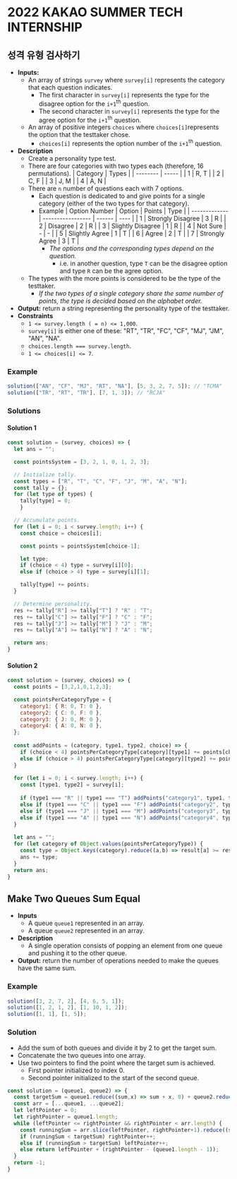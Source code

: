 # 2022 KAKAO SUMMER TECH INTERNSHIP

## 성격 유형 검사하기
- **Inputs:**
  - An array of strings `survey` where `survey[i]` represents the category that each question indicates.
    - The first character in `survey[i]` represents the type for the disagree option for the `i+1`<sup>th</sup> question.
    - The second character in `survey[i]` represents the type for the agree option for the `i+1`<sup>th</sup> question.
  - An array of positive integers `choices` where `choices[i]`represents the option that the testtaker chose.
    - `choices[i]` represents the option number of the `i+1`<sup>th</sup> question.
- **Description**
  - Create a personality type test.
  - There are four categories with two types each (therefore, 16 permutations).
    | Category | Types |
    | -------- | ----- |
    | 1        | R, T  |
    | 2        | C, F  |
    | 3        | J, M  |
    | 4        | A, N  |
  - There are `n` number of questions each with 7 options.
    - Each question is dedicated to and give points for a single category (either of the two types for that category).
    - Example
      | Option Number | Option            | Points | Type |
      | ------------- | ----------------- | ------ | ---- |
      | 1             | Strongly Disagree | 3      | R    |
      | 2             | Disagree          | 2      | R    |
      | 3             | Slightly Disagree | 1      | R    |
      | 4             | Not Sure          | -      | -    |
      | 5             | Slightly Agree    | 1      | T    |
      | 6             | Agree             | 2      | T    |
      | 7             | Strongly Agree    | 3      | T    |
      - *The options and the corresponding types depend on the question.*                     
        - i.e. in another question, type `T` can be the disagree option and type `R` can be the agree option.
  - The types with the more points is considered to be the type of the testtaker.
    - *If the two types of a single category share the same number of points, the type is decided based on the alphabet order.*
- **Output:** return a string representing the personality type of the testtaker.
- **Constraints**
  - `1 <= survey.length ( = n) <= 1,000`.
  - `survey[i]` is either one of these: "RT", "TR", "FC", "CF", "MJ", "JM", "AN", "NA".
  - `choices.length === survey.length`.
  - `1 <= choices[i] <= 7`.
### Example
```js
solution(["AN", "CF", "MJ", "RT", "NA"], [5, 3, 2, 7, 5]); // "TCMA"
solution(["TR", "RT", "TR"], [7, 1, 3]); // "RCJA"
```
### Solutions
#### Solution 1
```js
const solution = (survey, choices) => {
  let ans = "";

  const pointsSystem = [3, 2, 1, 0, 1, 2, 3];

  // Initialize tally.
  const types = ["R", "T", "C", "F", "J", "M", "A", "N"];
  const tally = {};
  for (let type of types) {
    tally[type] = 0;
    }

  // Accumulate points.
  for (let i = 0; i < survey.length; i++) {
    const choice = choices[i];

    const points = pointsSystem[choice-1];

    let type;
    if (choice < 4) type = survey[i][0];
    else if (choice > 4) type = survey[i][1];

    tally[type] += points;
  }

  // Determine personality.
  res += tally["R"] >= tally["T"] ? "R" : "T";
  res += tally["C"] >= tally["F"] ? "C" : "F";
  res += tally["J"] >= tally["M"] ? "J" : "M";
  res += tally["A"] >= tally["N"] ? "A" : "N";

  return ans;
}
```
#### Solution 2
```js
const solution = (survey, choices) => {
  const points = [3,2,1,0,1,2,3];

  const pointsPerCategoryType = {
    category1: { R: 0, T: 0 },
    category2: { C: 0, F: 0 },
    category3: { J: 0, M: 0 },
    category4: { A: 0, N: 0 },
  };
  
  const addPoints = (category, type1, type2, choice) => {
    if (choice < 4) pointsPerCategoryType[category][type1] += points[choice - 1];
    else if (choice > 4) pointsPerCategoryType[category][type2] += points[choice - 1];
  }
  
  for (let i = 0; i < survey.length; i++) {    
    const [type1, type2] = survey[i];
  
    if (type1 === "R" || type1 === "T") addPoints("category1", type1, type2, choices[i]);
    else if (type1 === "C" || type1 === "F") addPoints("category2", type1, type2, choices[i]);
    else if (type1 === "J" || type1 === "M") addPoints("category3", type1, type2, choices[i]);
    else if (type1 === "A" || type1 === "N") addPoints("category4", type1, type2, choices[i]);
  }
  
  let ans = "";
  for (let category of Object.values(pointsPerCategoryType)) {
    const type = Object.keys(category).reduce((a,b) => result[a] >= result[b] ? a : b, "");
    ans += type;
  }
  return ans;
}
```

## Make Two Queues Sum Equal
- **Inputs**
  - A queue `queue1` represented in an array.
  - A queue `queue2` represented in an array.
- **Description**
  - A single operation consists of popping an element from one queue and pushing it to the other queue.
- **Output:** return the number of operations needed to make the queues have the same sum.
### Example
```js
solution([3, 2, 7, 2], [4, 6, 5, 1]);
solution([1, 2, 1, 2], [1, 10, 1, 2]);
solution([1, 1], [1, 5]);
```
### Solution
- Add the sum of both queues and divide it by 2 to get the target sum.
- Concatenate the two queues into one array.
- Use two pointers to find the point where the target sum is achieved.
  - First pointer initialized to index 0.
  - Second pointer initialized to the start of the second queue.
```js
const solution = (queue1, queue2) => {
  const targetSum = queue1.reduce((sum,x) => sum + x, 0) + queue2.reduce((sum,x) => sum + x, 0);
  const arr = [...queue1, ...queue2];
  let leftPointer = 0;
  let rightPointer = queue1.length;
  while (leftPointer <= rightPointer && rightPointer < arr.length) {
    const runningSum = arr.slice(leftPointer, rightPointer+1).reduce((sum, x) => sum + x, 0);
    if (runningSum < targetSum) rightPointer++;
    else if (runningSum > targetSum) leftPointer++;
    else return leftPointer + (rightPointer - (queue1.length - 1));
  }
  return -1;
}
```
